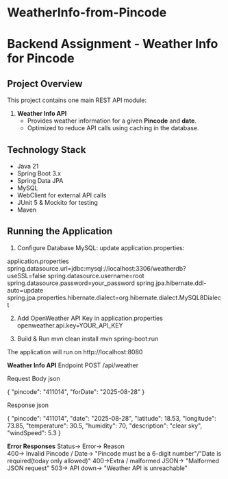 # WeatherInfo-from-Pincode

# Backend Assignment - Weather Info for Pincode

## Project Overview
This project contains one main REST API module:

1. **Weather Info API**  
   - Provides weather information for a given **Pincode** and **date**.
   - Optimized to reduce API calls using caching in the database.

## Technology Stack
- Java 21 
- Spring Boot 3.x  
- Spring Data JPA  
- MySQL  
- WebClient for external API calls  
- JUnit 5 & Mockito for testing  
- Maven  

## Running the Application

1. Configure Database
MySQL: update application.properties:

application.properties
spring.datasource.url=jdbc:mysql://localhost:3306/weatherdb?useSSL=false
spring.datasource.username=root
spring.datasource.password=your_password
spring.jpa.hibernate.ddl-auto=update
spring.jpa.properties.hibernate.dialect=org.hibernate.dialect.MySQL8Dialect

2. Add OpenWeather API Key in application.properties
openweather.api.key=YOUR_API_KEY

3. Build & Run
mvn clean install
mvn spring-boot:run

The application will run on http://localhost:8080

**Weather Info API**
Endpoint
POST  /api/weather

Request Body
json

{
  "pincode": "411014",
  "forDate": "2025-08-28"
}

Response
json

{
  "pincode": "411014",
  "date": "2025-08-28",
  "latitude": 18.53,
  "longitude": 73.85,
  "temperature": 30.5,
  "humidity": 70,
  "description": "clear sky",
  "windSpeed": 5.3
}

**Error Responses**
Status->	Error-> Reason	
400-> Invalid Pincode / Date-> "Pincode must be a 6-digit number"/"Date is required(today only allowed)"
400->Extra / malformed JSON-> "Malformed JSON request"
503-> API down-> "Weather API is unreachable"



